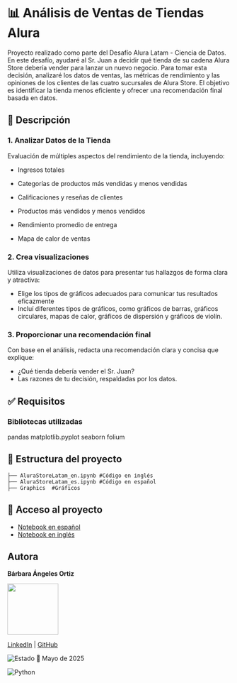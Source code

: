 # 📊 Análisis de Ventas de Tiendas Alura

Proyecto realizado como parte del Desafío Alura Latam - Ciencia de Datos. En este desafío, ayudaré al Sr. Juan a decidir qué tienda de su cadena Alura Store debería vender para lanzar un nuevo negocio. Para tomar esta decisión, analizaré los datos de ventas, las métricas de rendimiento y las opiniones de los clientes de las cuatro sucursales de Alura Store. El objetivo es identificar la tienda menos eficiente y ofrecer una recomendación final basada en datos.

## 📌 Descripción

### 1. Analizar Datos de la Tienda
Evaluación de múltiples aspectos del rendimiento de la tienda, incluyendo:
- Ingresos totales
- Categorías de productos más vendidas y menos vendidas

- Calificaciones y reseñas de clientes
- Productos más vendidos y menos vendidos
- Rendimiento promedio de entrega
- Mapa de calor de ventas

### 2. Crea visualizaciones
Utiliza visualizaciones de datos para presentar tus hallazgos de forma clara y atractiva:
- Elige los tipos de gráficos adecuados para comunicar tus resultados eficazmente
- Incluí diferentes tipos de gráficos, como gráficos de barras, gráficos circulares, mapas de calor, gráficos de dispersión y gráficos de violín.

### 3. Proporcionar una recomendación final
Con base en el análisis, redacta una recomendación clara y concisa que explique:
- ¿Qué tienda debería vender el Sr. Juan?
- Las razones de tu decisión, respaldadas por los datos.

## ✅ Requisitos

### Bibliotecas utilizadas

pandas
matplotlib.pyplot
seaborn
folium

## 📁 Estructura del proyecto

``` tap
├── AluraStoreLatam_en.ipynb #Código en inglés 
├── AluraStoreLatam_es.ipynb #Código en español   
├── Graphics  #Gráficos

```

## 📂 Acceso al proyecto

- [Notebook en español](./AluraStoreLatam_es.ipynb)
- [Notebook en inglés](./AluraStoreLatam_en.ipynb)

## Autora
**Bárbara Ángeles Ortiz**

<img src="https://github.com/user-attachments/assets/30ea0d40-a7a9-4b19-a835-c474b5cc50fb" width="115">

[LinkedIn](https://www.linkedin.com/in/barbaraangelesortiz/) | [GitHub](https://github.com/BarbaraAngelesOrtiz)

![Estado](https://img.shields.io/badge/status-finished-brightgreen) 📅 Mayo de 2025

![Python](https://img.shields.io/badge/python-3.10-blue)
